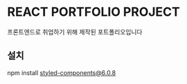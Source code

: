 # REACT PORTFOLIO PROJECT
프론트엔드로 취업하기 위해 제작된 포트폴리오입니다

## 설치

  npm install styled-components@6.0.8
  
